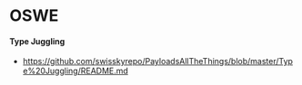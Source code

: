 # OSWE

#### Type Juggling

- https://github.com/swisskyrepo/PayloadsAllTheThings/blob/master/Type%20Juggling/README.md


